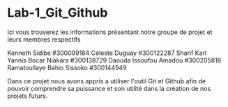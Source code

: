 # Lab-1_Git_Github

Ici vous trouverez les informations présentant notre groupe de projet et leurs membres respectifs 

Kenneth Sidibe #300099184
Céleste Duguay #300122287
Sharif Karl Yannis Bocar Niakara #300138729
Daouda Issoufou Amadou #300205818
Ramatoullaye Bahio Sissoko #300144949

Dans ce projet nous avons appris a utiliser l'outil Git et Github afin de pouvoir comprendre sa puissance et son utilité dans 
la création de nos projets futurs.
